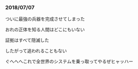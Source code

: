### 2018/07/07

ついに最強の兵器を完成させてしまった

おれの正体を知る人間はどこにもいない

証拠はすべて隠滅した

したがって追われることもない

ぐへへへこれで全世界のシステムを乗っ取ってやるぜヒャッハー
